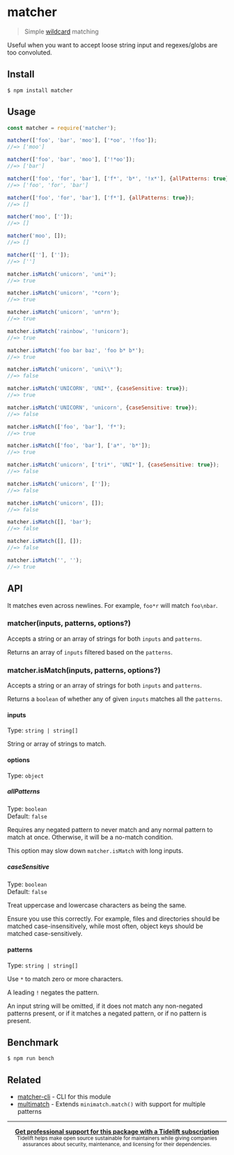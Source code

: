 # matcher

> Simple [wildcard](https://en.wikipedia.org/wiki/Wildcard_character) matching

Useful when you want to accept loose string input and regexes/globs are too convoluted.

## Install

```
$ npm install matcher
```

## Usage

```js
const matcher = require('matcher');

matcher(['foo', 'bar', 'moo'], ['*oo', '!foo']);
//=> ['moo']

matcher(['foo', 'bar', 'moo'], ['!*oo']);
//=> ['bar']

matcher(['foo', 'for', 'bar'], ['f*', 'b*', '!x*'], {allPatterns: true});
//=> ['foo', 'for', 'bar']

matcher(['foo', 'for', 'bar'], ['f*'], {allPatterns: true});
//=> []

matcher('moo', ['']);
//=> []

matcher('moo', []);
//=> []

matcher([''], ['']);
//=> ['']

matcher.isMatch('unicorn', 'uni*');
//=> true

matcher.isMatch('unicorn', '*corn');
//=> true

matcher.isMatch('unicorn', 'un*rn');
//=> true

matcher.isMatch('rainbow', '!unicorn');
//=> true

matcher.isMatch('foo bar baz', 'foo b* b*');
//=> true

matcher.isMatch('unicorn', 'uni\\*');
//=> false

matcher.isMatch('UNICORN', 'UNI*', {caseSensitive: true});
//=> true

matcher.isMatch('UNICORN', 'unicorn', {caseSensitive: true});
//=> false

matcher.isMatch(['foo', 'bar'], 'f*');
//=> true

matcher.isMatch(['foo', 'bar'], ['a*', 'b*']);
//=> true

matcher.isMatch('unicorn', ['tri*', 'UNI*'], {caseSensitive: true});
//=> false

matcher.isMatch('unicorn', ['']);
//=> false

matcher.isMatch('unicorn', []);
//=> false

matcher.isMatch([], 'bar');
//=> false

matcher.isMatch([], []);
//=> false

matcher.isMatch('', '');
//=> true
```

## API

It matches even across newlines. For example, `foo*r` will match `foo\nbar`.

### matcher(inputs, patterns, options?)

Accepts a string or an array of strings for both `inputs` and `patterns`.

Returns an array of `inputs` filtered based on the `patterns`.

### matcher.isMatch(inputs, patterns, options?)

Accepts a string or an array of strings for both `inputs` and `patterns`.

Returns a `boolean` of whether any of given `inputs` matches all the `patterns`.

#### inputs

Type: `string | string[]`

String or array of strings to match.

#### options

Type: `object`

##### allPatterns

Type: `boolean`\
Default: `false`

Requires any negated pattern to never match and any normal pattern to match at once. Otherwise, it will be a no-match condition.

This option may slow down `matcher.isMatch` with long inputs.

##### caseSensitive

Type: `boolean`\
Default: `false`

Treat uppercase and lowercase characters as being the same.

Ensure you use this correctly. For example, files and directories should be matched case-insensitively, while most often, object keys should be matched case-sensitively.

#### patterns

Type: `string | string[]`

Use `*` to match zero or more characters.

A leading `!` negates the pattern.

An input string will be omitted, if it does not match any non-negated patterns present, or if it matches a negated pattern, or if no pattern is present.

## Benchmark

```
$ npm run bench
```

## Related

- [matcher-cli](https://github.com/sindresorhus/matcher-cli) - CLI for this module
- [multimatch](https://github.com/sindresorhus/multimatch) - Extends `minimatch.match()` with support for multiple patterns

---

<div align="center">
	<b>
		<a href="https://tidelift.com/subscription/pkg/npm-matcher?utm_source=npm-matcher&utm_medium=referral&utm_campaign=readme">Get professional support for this package with a Tidelift subscription</a>
	</b>
	<br>
	<sub>
		Tidelift helps make open source sustainable for maintainers while giving companies<br>assurances about security, maintenance, and licensing for their dependencies.
	</sub>
</div>
